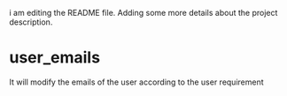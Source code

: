 i am editing the README file. Adding some more details about the project description.
# user_emails
It will modify the emails of the user according to the user requirement
